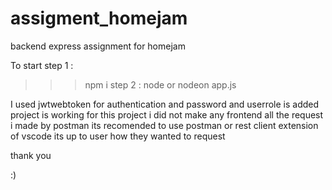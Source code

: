 # assigment_homejam
backend express assignment for homejam

To start 
step 1 : 
>>>npm i 
step 2 : node or nodeon app.js

I used jwtwebtoken for authentication and password and userrole is added 
project is working for this project i did not make any frontend all the request i made by postman 
its recomended to use postman or rest client extension of vscode its up to user how they wanted to request 

thank you 

:)
